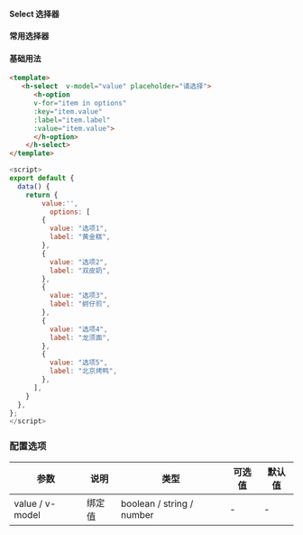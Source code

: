 #### Select 选择器



<InArticleAdsense
    data-ad-client="ca-pub-7979174285252748"
    data-ad-slot="2903739942">
</InArticleAdsense>

#### 常用选择器

<ClientOnly>
<heaven-select></heaven-select>
</ClientOnly>


#### 基础用法

``` html
<template>
   <h-select  v-model="value" placeholder="请选择">
      <h-option
      v-for="item in options"
      :key="item.value"
      :label="item.label"
      :value="item.value">
      </h-option>
    </h-select>
</template>
```
``` js
<script>
export default {
  data() {
    return {
        value:'',
          options: [
        {
          value: "选项1",
          label: "黄金糕",
        },
        {
          value: "选项2",
          label: "双皮奶",
        },
        {
          value: "选项3",
          label: "蚵仔煎",
        },
        {
          value: "选项4",
          label: "龙须面",
        },
        {
          value: "选项5",
          label: "北京烤鸭",
        },
      ],
    }
  },
};
</script>
```


### 配置选项
| 参数 | 说明 | 类型 | 可选值 | 默认值 |
|-|-|-|-|-|
| value / v-model | 绑定值 | boolean / string / number | - | - |